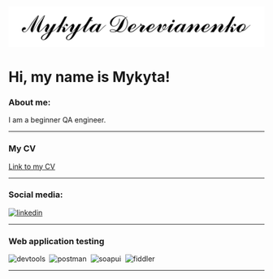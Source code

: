 [![Header](https://github.com/MykytaDerevianenko/MykytaDerevianenko/blob/main/assets/Name.png)](https://github.com/MykytaDerevianenko/MykytaDerevianenko)

<h1>Hi, my name is Mykyta!</h1>

<div>
	<h3>About me:</h3>
	<p>I am a beginner QA engineer.</p>
</div>

---

<div>
	<h3>My CV</h3>
	<a href="https://drive.google.com/drive/folders/1ZSVHX8VrpqBgLc-aJ93GV8od2xeFobAJ?usp=sharing">
		Link to my CV
	</a>
</div>

---

### Social media:

<div>
    <a href="https://www.linkedin.com/in/derevianenko/">
      <img src="https://cdn-icons-png.flaticon.com/512/2504/2504799.png" title="Linked In" alt="linkedin" width="40" height="40" />
    </a>
</div>

---

### Web application testing

<div>
  <img src="https://d33wubrfki0l68.cloudfront.net/38b5c953a4667366685d55db55d057c86db1fc54/a0fdc/static/acae6b24d940347661ca901ea07f47c1/chrome-dev-logo-icon.png" title="devtools" alt="devtools" width="40" height="40" />&nbsp
  <img src="https://seeklogo.com/images/P/postman-logo-0087CA0D15-seeklogo.com.png" title="postman" alt="postman" width="40" height="40" />&nbsp
  <img src="https://static0.smartbear.co/smartbearbrand/media/images/home/soapui-icon.svg" title="soapui" alt="soapui" width="40" height="40" />&nbsp
  <img src="https://www.megaleechers.com/storage/Fiddler-Everywhere-Icon.png" title="fiddler" alt="fiddler" width="40" height="40" />&nbsp
</div>

---